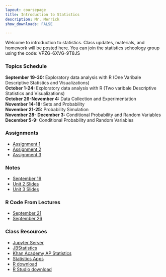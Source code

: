 ```yaml
---
layout: coursepage
title: Introduction to Statistics 
description: Mr. Merrick 
show_downloads: FALSE

---
```


Welcome to introduction to statistics. Class updates, materials, and homework will be posted here. You can join the statistics schoology group using the code: VPZG-6XVG-9T8JS

### Topics Schedule

**September 19-30:** Exploratory data analysis with R (One Varibale Descriptive Statistics and Visualizations) \
**October 1-24:** Exploratory data analysis with R (Two varibale Descriptive Statistics and Visualizations) \
**October 26-November 4:** Data Collection and Experimentation \
**November 14-18:** Sets and Probability \
**November 21-25:** Probability Simulation \
**November 28- December 3:** Conditional Probability and Random Variables 
**December 5-9:** Conditional Probability and Random Variables 


### Assignments 
*  <a href="https://merrickmath.github.io/MerrickMath.github.io-APSTAT/Assignments/Assignment1.pdf"> Assignment 1 </a>
*  <a href="https://merrickmath.github.io/MerrickMath.github.io-APSTAT/Assignments/Assignment2.pdf"> Assignment 2 </a>
*  <a href="https://merrickmath.github.io/MerrickMath.github.io-APSTAT/Assignments/Assignment3.pdf"> Assignment 3 </a>

<!--- 
*  <a href="https://merrickmath.github.io/MerrickMath.github.io-APSTAT/Assignments/Assignment2.pdf"> Assignment 2 </a>
*  <a href="https://merrickmath.github.io/MerrickMath.github.io-APSTAT/Assignments/Assignment3.pdf"> Assignment 3 </a>
*  <a href="https://merrickmath.github.io/MerrickMath.github.io-APSTAT/Assignments/Assignment4.pdf"> Assignment 4 </a>
*  <a href="https://merrickmath.github.io/MerrickMath.github.io-APSTAT/Assignments/Assignment5.pdf"> Assignment 5 </a>
---> 

### Notes 
*  <a href="https://merrickmath.github.io/MerrickMath.github.io-APSTAT/Notes/September19.pdf"> September 19 </a> 
*  <a href="https://merrickmath.github.io/MerrickMath.github.io-APSTAT/2021Statistics/Slides/Unit2.pdf"> Unit 2 Slides </a> 
*  <a href="https://merrickmath.github.io/MerrickMath.github.io-APSTAT/2021Statistics/Slides/Unit3.pdf"> Unit 3 Slides </a> 

### R Code From Lectures 
* <a href="https://merrickmath.github.io/MerrickMath.github.io-APSTAT/RCode2022/September21.R"> September 21 </a> 
* <a href="https://merrickmath.github.io/MerrickMath.github.io-APSTAT/RCode2022/September26.R"> September 26 </a> 

<!---
* <a href="https://merrickmath.github.io/MerrickMath.github.io-APSTAT/RCode2022/September21.r"> Sept 21 </a> 
---> 

### Class Resources 
* <a href="http://jupyter.renert.housegordon.com"> Jupyter Server </a> 
* <a href="https://www.jbstatistics.com"> JBStatistics </a> 
* <a href="https://www.khanacademy.org/math/ap-statistics"> Khan Academy AP Statistics </a> 
* <a href="https://www.stapplet.com"> Statistics Apps </a>  
* <a href="https://www.r-project.org"> R download </a>  
* <a href="https://www.rstudio.com/products/rstudio/download/"> R Studio download </a>  



